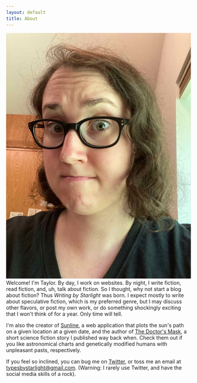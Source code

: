 ```yaml
---
layout: default
title: About
---
```


<div id="img-container">
	<img id="me" alt="Me, in all my glory" src="/images/me.jpg">
</div>

<p style="margin-top:0">Welcome! I'm Taylor. By day, I work on websites. By night, I write fiction, read fiction, and, uh, talk about fiction. So I thought, why not start a blog about fiction? Thus <em>Writing by Starlight</em> was born. I expect mostly to write about speculative fiction, which is my preferred genre, but I may discuss other flavors, or post my own work, or do something shockingly exciting that I won't think of for a year. Only time will tell.</p>

<p>I'm also the creator of <a href="https://sunline-app.herokuapp.com" target="_blank">Sunline</a>, a web application that plots the sun's path on a given location at a given date, and the author of <a href="https://magazine.metaphorosis.com/story/2016/the-doctors-mask-taylor-hornig/" target="_blank">The Doctor's Mask</a>, a short science fiction story I
published way back when. Check them out if you like astronomical charts and genetically modified humans with unpleasant pasts, respectively.</p>

<p>If you feel so inclined, you can bug me on <a href="http://twitter.com/theastrocrow" target="_blank">Twitter</a>, or toss me an email at <a href="mailto:typesbystarlight@gmail.com">typesbystarlight@gmail.com</a>. (Warning: I rarely use Twitter, and have the social media skills of a rock).</p>